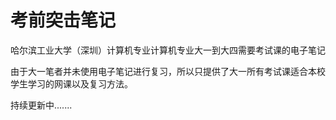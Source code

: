 # 考前突击笔记

哈尔滨工业大学（深圳）计算机专业计算机专业大一到大四需要考试课的电子笔记  

由于大一笔者并未使用电子笔记进行复习，所以只提供了大一所有考试课适合本校学生学习的网课以及复习方法。

持续更新中.......
